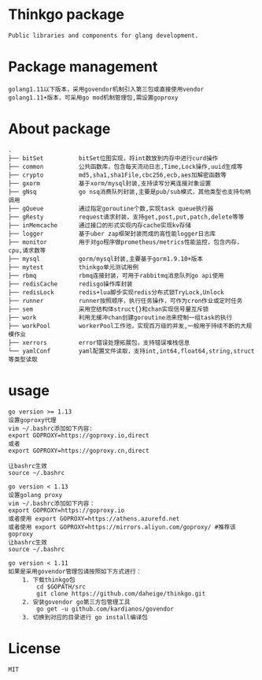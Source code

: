 # Thinkgo package

    Public libraries and components for glang development.

# Package management

    golang1.11以下版本，采用govendor机制引入第三包或直接使用vendor
    golang1.11+版本，可采用go mod机制管理包,需设置goproxy

# About package

    .
    ├── bitSet          bitSet位图实现，将int数放到内存中进行curd操作
    ├── common          公共函数库，包含每天流动日志,Time,Lock操作,uuid生成等
    ├── crypto          md5,sha1,sha1File,cbc256,ecb,aes加解密函数等
    ├── gxorm           基于xorm/mysql封装,支持读写分离连接对象设置
    ├── gNsq            go nsq消费队列封装,主要是pub/sub模式，其他类型也支持句柄调用
    ├── gQueue          通过指定goroutine个数,实现task queue执行器
    ├── gResty          request请求封装，支持get,post,put,patch,delete等等
    ├── inMemcache      通过接口的形式实现内存cache实现kv存储
    ├── logger          基于uber zap框架封装而成的高性能logger日志库
    ├── monitor         用于对go程序做prometheus/metrics性能监控，包含内存，cpu,请求数等
    ├── mysql           gorm/mysql封装,主要基于gorm1.9.10+版本
    ├── mytest          thinkgo单元测试用例
    ├── rbmq            rbmq连接封装，可用于rabbitmq消息队列go api使用
    ├── redisCache      redisgo操作库封装
    ├── redisLock       redis+lua脚步实现redis分布式锁TryLock,Unlock
    ├── runner          runner按照顺序，执行任务操作，可作为cron作业或定时任务
    ├── sem             采用空结构体struct{}和chan实现信号量互斥锁
    ├── work            利用无缓冲chan创建goroutine池来控制一组task的执行
    ├── workPool        workerPool工作池，实现百万级的并发,一般用于持续不断的大规模作业
    ├── xerrors         error错误处理拓展包，支持错误堆栈信息
    └── yamlConf        yaml配置文件读取，支持int,int64,float64,string,struct等类型读取

# usage

    go version >= 1.13
    设置goproxy代理
    vim ~/.bashrc添加如下内容:
    export GOPROXY=https://goproxy.io,direct
    或者
    export GOPROXY=https://goproxy.cn,direct

    让bashrc生效
    source ~/.bashrc

    go version < 1.13
    设置golang proxy
    vim ~/.bashrc添加如下内容：
    export GOPROXY=https://goproxy.io
    或者使用 export GOPROXY=https://athens.azurefd.net
    或者使用 export GOPROXY=https://mirrors.aliyun.com/goproxy/ #推荐该goproxy
    让bashrc生效
    source ~/.bashrc

    go version < 1.11
    如果是采用govendor管理包请按照如下方式进行：
        1. 下载thinkgo包
            cd $GOPATH/src
            git clone https://github.com/daheige/thinkgo.git
        2. 安装govendor go第三方包管理工具
            go get -u github.com/kardianos/govendor
        3. 切换到对应的目录进行 go install编译包

# License

    MIT
